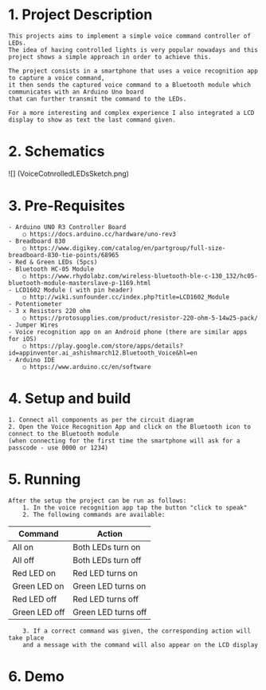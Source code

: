 # 1. Project Description
	This projects aims to implement a simple voice command controller of LEDs. 
	The idea of having controlled lights is very popular nowadays and this project shows a simple approach in order to achieve this.
	
	The project consists in a smartphone that uses a voice recognition app to capture a voice command, 
	it then sends the captured voice command to a Bluetooth module which communicates with an Arduino Uno board 
	that can further transmit the command to the LEDs.
	
	For a more interesting and complex experience I also integrated a LCD display to show as text the last command given.
	
	
# 2. Schematics
![] (VoiceCotnrolledLEDsSketch.png)

# 3. Pre-Requisites
	- Arduino UNO R3 Controller Board
		○ https://docs.arduino.cc/hardware/uno-rev3
	- Breadboard 830
		○ https://www.digikey.com/catalog/en/partgroup/full-size-breadboard-830-tie-points/68965
	- Red & Green LEDs (5pcs)
	- Bluetooth HC-05 Module
		○ https://www.rhydolabz.com/wireless-bluetooth-ble-c-130_132/hc05-bluetooth-module-masterslave-p-1169.html
	- LCD1602 Module ( with pin header)
		○ http://wiki.sunfounder.cc/index.php?title=LCD1602_Module
	- Potentiometer
	- 3 x Resistors 220 ohm
		○ https://protosupplies.com/product/resistor-220-ohm-5-14w25-pack/
	- Jumper Wires
	- Voice recognition app on an Android phone (there are similar apps for iOS)
		○ https://play.google.com/store/apps/details?id=appinventor.ai_ashishmarch12.Bluetooth_Voice&hl=en
	- Arduino IDE
		○ https://www.arduino.cc/en/software
# 4. Setup and build
	1. Connect all components as per the circuit diagram
	2. Open the Voice Recognition App and click on the Bluetooth icon to connect to the Bluetooth module 
	(when connecting for the first time the smartphone will ask for a passcode - use 0000 or 1234)
# 5. Running
	After the setup the project can be run as follows:
		1. In the voice recognition app tap the button "click to speak"
		2. The following commands are available:

| Command       | Action              |
| ------------- | ------------------- |
| All on        | Both LEDs turn on   |
| All off	    | Both LEDs turn off  |
| Red LED on	| Red LED turns on    |
| Green LED on	| Green LED turns on  |
| Red LED off	| Red LED turns off   |
| Green LED off	| Green LED turns off |

		3. If a correct command was given, the corresponding action will take place 
		and a message with the command will also appear on the LCD display 
# 6. Demo
